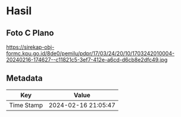 # Hasil

## Foto C Plano

https://sirekap-obj-formc.kpu.go.id/8de0/pemilu/pdpr/17/03/24/20/10/1703242010004-20240216-174627--c11821c5-3ef7-412e-a6cd-d6cb8e2dfc49.jpg


## Metadata

| Key        | Value               |
| ---------- | ------------------- |
| Time Stamp | 2024-02-16 21:05:47 |



